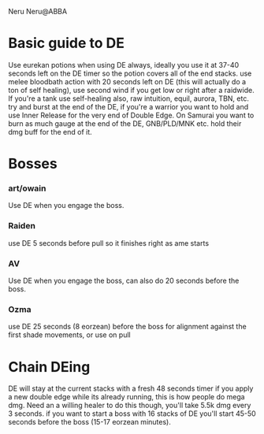 Neru Neru@ABBA
# Basic guide to DE
Use eurekan potions when using DE always, ideally you use it at 37-40 seconds left on the DE timer so the potion covers all of the end stacks. use melee bloodbath action with 20 seconds left on DE (this will actually do a ton of self healing), use second wind if you get low or right after a raidwide.
If you're a tank use self-healing also, raw intuition, equil, aurora, TBN, etc. try and burst at the end of the DE, if you're a warrior you want to hold and use Inner Release for the very end of Double Edge. On Samurai you want to burn as much gauge at the end of the DE, GNB/PLD/MNK etc. hold their dmg buff for the end of it.   
# Bosses
### art/owain 
Use DE when you engage the boss. 
### Raiden
use DE 5 seconds before pull so it finishes right as ame starts   
### AV
Use DE when you engage the boss, can also do 20 seconds before the boss.  
### Ozma
use DE 25 seconds (8 eorzean) before the boss for alignment against the first shade movements, or use on pull   
# Chain DEing
DE will stay at the current stacks with a fresh 48 seconds timer if you apply a new double edge while its already running, this is how people do mega dmg. Need an a willing healer to do this though, you'll take 5.5k dmg every 3 seconds. if you want to start a boss with 16 stacks of DE you'll start 45-50 seconds before the boss (15-17 eorzean minutes).